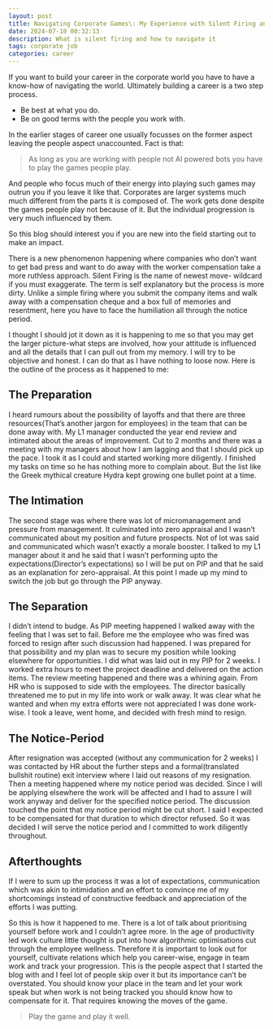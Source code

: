 ```yaml
---
layout: post
title: Navigating Corporate Games\: My Experience with Silent Firing and Lessons Learned
date: 2024-07-10 00:32:13
description: What is silent firing and how to navigate it
tags: corporate job
categories: career
---
```



If you want to build your career in the corporate world you have to have a know-how of navigating the world. Ultimately building a career is a two step process. 
- Be best at what you do. 
- Be on good terms with the people you work with.

In the earlier stages of career one usually focusses on the former aspect leaving the people aspect unaccounted. Fact is that: 
> As long as you are working with people not AI powered bots you have to play the games people play. 

And people who focus much of their energy into playing such games may outrun you if you leave it like that.
Corporates are larger systems much much different from the parts it is composed of. The work gets done despite the games people play not because of it. But the individual progression is very much influenced by them.

So this blog should interest you if you are new into the field starting out to make an impact. 

There is a new phenomenon happening where companies who don’t want to get bad press and want to do away with the worker compensation take a more ruthless approach.
Silent Firing is the name of newest move- wildcard if you must exaggerate. The term is self explanatory but the process is more dirty. 
Unlike a simple firing where you submit the company items and walk away with a compensation cheque and a box full of memories and resentment, here you have to face the humiliation all through the notice period. 

I thought I should jot it down as it is happening to me so that you may get the larger picture-what steps are involved, how your attitude is influenced and all the details that I can pull out from my memory. I will try to be objective and honest. I can do that as I have nothing to loose now.
Here is the outline of the process as it happened to me:
## The Preparation
I heard rumours about the possibility of layoffs and that there are three resources(That’s another jargon for employees) in the team that can be done away with. My L1 manager conducted the year end review and intimated about the areas of improvement.  Cut to 2 months and there was a meeting with my managers about how I am lagging and that I should pick up the pace. I took it as I could and started working more diligently. I finished my tasks on time so he has nothing more to complain about. But the list like the Greek mythical creature Hydra kept growing one bullet point at a time.
## The Intimation
The second stage was where there was lot of micromanagement and pressure from management. It culminated into zero appraisal and I wasn’t communicated about my position and future prospects. Not of lot was said and communicated which wasn’t exactly a morale booster. I talked to my L1 manager about it and he said that I wasn’t performing upto the expectations(Director’s expectations)  so I will be put on PIP and that he said as an explanation for zero-appraisal. At this point I made up my mind to switch the job but go through the PIP anyway. 
## The Separation
I didn’t intend to budge. As PIP meeting happened I walked away with the feeling that I was set to fail. Before me the employee who was fired was forced to resign after such discussion had happened. I was prepared for that possibility and my plan was to secure my position while looking elsewhere for opportunities. I did what was laid out in my PIP for 2 weeks. I worked extra hours to meet the project deadline and delivered on the action items. The review meeting happened and there was a whining again. From HR who is supposed to side with the employees. The director basically threatened me to put in my life into work or walk away. It was clear what he wanted and when my extra efforts were not appreciated I was done work-wise. I took a leave, went home, and decided with fresh mind to resign.
## The Notice-Period
After resignation was accepted (without any communication for 2 weeks) I was contacted by HR about the further steps and a formal(translated bullshit routine) exit interview where I laid out reasons of my resignation. Then a meeting happened where my notice period was decided. Since I will be applying elsewhere the work will be affected and I had to assure I will work anyway and deliver for the specified notice period. The discussion touched the point that my notice period might be cut short. I said I expected to be compensated for that duration to which director refused. So it was decided I will serve the notice period and I committed to work diligently throughout. 
## Afterthoughts
If I were to sum up the process it was a lot of expectations, communication which was akin to intimidation and an effort to convince me of my shortcomings instead of constructive feedback and appreciation of the efforts I was putting.

So this is how it happened to me. There is a lot of talk about prioritising yourself before work and I couldn’t agree more. In the age of productivity led work culture little thought is put into how algorithmic optimisations cut through the employee wellness. Therefore it is important to look out for yourself, cultivate relations which help you career-wise, engage in team work and track your progression. This is the people aspect that I started the blog with and I feel lot of people skip over it but its importance can’t be overstated. You should know your place in the team and let your work speak but when work is not being tracked you should know how to compensate for it. That requires knowing the moves of the game. 
> Play the game and play it well.





